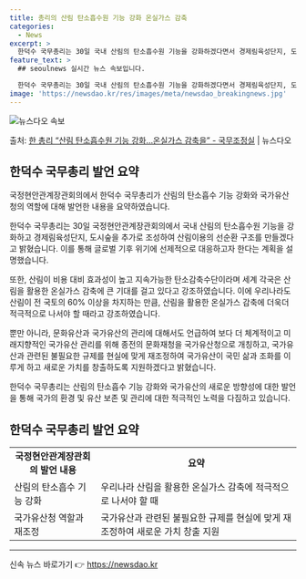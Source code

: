 ```yaml
---
title: 총리의 산림 탄소흡수원 기능 강화 온실가스 감축
categories:
  - News
excerpt: >
  한덕수 국무총리는 30일 국내 산림의 탄소흡수원 기능을 강화하겠다면서 경제림육성단지, 도시숲을 추가로 조성하…
feature_text: >
  ## seoulnews 실시간 뉴스 속보입니다.

  한덕수 국무총리는 30일 국내 산림의 탄소흡수원 기능을 강화하겠다면서 경제림육성단지, 도시숲을 추가로 조성하…
image: 'https://newsdao.kr/res/images/meta/newsdao_breakingnews.jpg'
---
```


![뉴스다오 속보](https://newsdao.kr/res/images/meta/newsdao_breakingnews.jpg)

<p>출처: <a href="https://newsdao.kr/3969" rel="dofollow">한 총리 “산림 탄소흡수원 기능 강화…온실가스 감축을”  - 국무조정실</a> | 뉴스다오</p>

<h2 data-ke-size="size26">한덕수 국무총리 발언 요약</h2>
국정현안관계장관회의에서 한덕수 국무총리가 산림의 탄소흡수 기능 강화와 국가유산청의 역할에 대해 발언한 내용을 요약하였습니다.

<p data-ke-size="size16">한덕수 국무총리는 30일 국정현안관계장관회의에서 국내 산림의 탄소흡수원 기능을 강화하고 경제림육성단지, 도시숲을 추가로 조성하여 산림이용의 선순환 구조를 만들겠다고 밝혔습니다. 이를 통해 글로벌 기후 위기에 선제적으로 대응하고자 한다는 계획을 설명했습니다.</p>

<p data-ke-size="size16">또한, 산림이 비용 대비 효과성이 높고 지속가능한 탄소감축수단이라며 세계 각국은 산림을 활용한 온실가스 감축에 큰 기대를 걸고 있다고 강조하였습니다. 이에 우리나라도 산림이 전 국토의 60% 이상을 차지하는 만큼, 산림을 활용한 온실가스 감축에 더욱더 적극적으로 나서야 할 때라고 강조하였습니다.</p>

<p data-ke-size="size16">뿐만 아니라, 문화유산과 국가유산의 관리에 대해서도 언급하여 보다 더 체계적이고 미래지향적인 국가유산 관리를 위해 종전의 문화재청을 국가유산청으로 개칭하고, 국가유산과 관련된 불필요한 규제를 현실에 맞게 재조정하여 국가유산이 국민 삶과 조화를 이루게 하고 새로운 가치를 창출하도록 지원하겠다고 밝혔습니다.</p>

<p data-ke-size="size16">한덕수 국무총리는 산림의 탄소흡수 기능 강화와 국가유산의 새로운 방향성에 대한 발언을 통해 국가의 환경 및 유산 보존 및 관리에 대한 적극적인 노력을 다짐하고 있습니다.</p>

<h2 data-ke-size="size26">한덕수 국무총리 발언 요약</h2>

<table>
<tbody>
<tr>
<td style="text-align: center; height: 17px;"><b>국정현안관계장관회의 발언 내용</b></td>
<td style="text-align: center; height: 17px;"><b>요약</b></td>
</tr>
<tr>
<td style="text-align: left;">산림의 탄소흡수 기능 강화</td>
<td style="text-align: left;">우리나라 산림을 활용한 온실가스 감축에 적극적으로 나서야 할 때</td>
</tr>
<tr>
<td style="text-align: left;">국가유산청 역할과 재조정</td>
<td style="text-align: left;">국가유산과 관련된 불필요한 규제를 현실에 맞게 재조정하여 새로운 가치 창출 지원</td>
</tr>
</tbody>
</table>

<hr> 

신속 뉴스 바로가기 👉 <a href="https://newsdao.kr" rel="dofollow">https://newsdao.kr</a>



